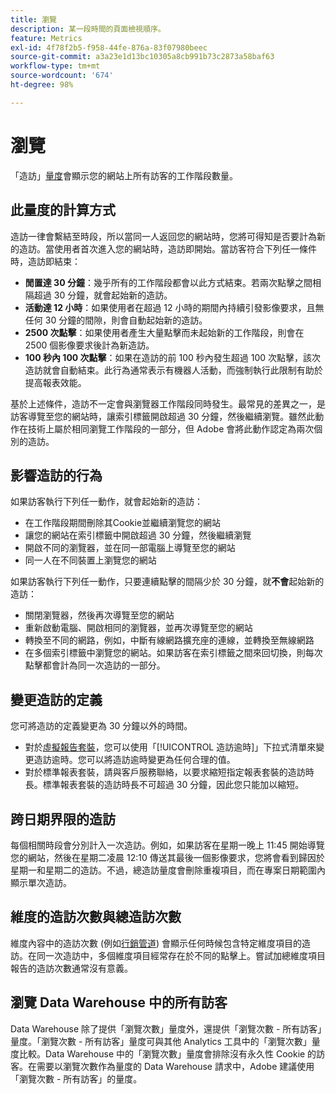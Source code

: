 ```yaml
---
title: 瀏覽
description: 某一段時間的頁面檢視順序。
feature: Metrics
exl-id: 4f78f2b5-f958-44fe-876a-83f07980beec
source-git-commit: a3a23e1d13bc10305a8cb991b73c2873a58baf63
workflow-type: tm+mt
source-wordcount: '674'
ht-degree: 98%

---
```


# 瀏覽

「造訪」[量度](overview.md)會顯示您的網站上所有訪客的工作階段數量。

## 此量度的計算方式

造訪一律會繫結至時段，所以當同一人返回您的網站時，您將可得知是否要計為新的造訪。當使用者首次進入您的網站時，造訪即開始。當訪客符合下列任一條件時，造訪即結束：

* **閒置達 30 分鐘**：幾乎所有的工作階段都會以此方式結束。若兩次點擊之間相隔超過 30 分鐘，就會起始新的造訪。
* **活動達 12 小時**：如果使用者在超過 12 小時的期間內持續引發影像要求，且無任何 30 分鐘的間隙，則會自動起始新的造訪。
* **2500 次點擊**：如果使用者產生大量點擊而未起始新的工作階段，則會在 2500 個影像要求後計為新造訪。
* **100 秒內 100 次點擊**：如果在造訪的前 100 秒內發生超過 100 次點擊，該次造訪就會自動結束。此行為通常表示有機器人活動，而強制執行此限制有助於提高報表效能。

基於上述條件，造訪不一定會與瀏覽器工作階段同時發生。最常見的差異之一，是訪客導覽至您的網站時，讓索引標籤開啟超過 30 分鐘，然後繼續瀏覽。雖然此動作在技術上屬於相同瀏覽工作階段的一部分，但 Adobe 會將此動作認定為兩次個別的造訪。

## 影響造訪的行為

如果訪客執行下列任一動作，就會起始新的造訪：

* 在工作階段期間刪除其Cookie並繼續瀏覽您的網站
* 讓您的網站在索引標籤中開啟超過 30 分鐘，然後繼續瀏覽
* 開啟不同的瀏覽器，並在同一部電腦上導覽至您的網站
* 同一人在不同裝置上瀏覽您的網站

如果訪客執行下列任一動作，只要連續點擊的間隔少於 30 分鐘，就&#x200B;**不會**&#x200B;起始新的造訪：

* 關閉瀏覽器，然後再次導覽至您的網站
* 重新啟動電腦、開啟相同的瀏覽器，並再次導覽至您的網站
* 轉換至不同的網路，例如，中斷有線網路擴充座的連線，並轉換至無線網路
* 在多個索引標籤中瀏覽您的網站。如果訪客在索引標籤之間來回切換，則每次點擊都會計為同一次造訪的一部分。

## 變更造訪的定義

您可將造訪的定義變更為 30 分鐘以外的時間。

* 對於[虛擬報告套裝](../vrs/vrs-about.md)，您可以使用「[!UICONTROL 造訪逾時]」下拉式清單來變更造訪逾時。您可以將造訪逾時變更為任何合理的值。
* 對於標準報表套裝，請與客戶服務聯絡，以要求縮短指定報表套裝的造訪時長。標準報表套裝的造訪時長不可超過 30 分鐘，因此您只能加以縮短。

## 跨日期界限的造訪

每個相關時段會分別計入一次造訪。例如，如果訪客在星期一晚上 11:45 開始導覽您的網站，然後在星期二凌晨 12:10 傳送其最後一個影像要求，您將會看到歸因於星期一和星期二的造訪。不過，總造訪量度會刪除重複項目，而在專案日期範圍內顯示單次造訪。

## 維度的造訪次數與總造訪次數

維度內容中的造訪次數 (例如[行銷管道](../dimensions/marketing-channel.md)) 會顯示任何時候包含特定維度項目的造訪。在同一次造訪中，多個維度項目經常存在於不同的點擊上。嘗試加總維度項目報告的造訪次數通常沒有意義。

## 瀏覽 Data Warehouse 中的所有訪客

Data Warehouse 除了提供「瀏覽次數」量度外，還提供「瀏覽次數 - 所有訪客」量度。「瀏覽次數 - 所有訪客」量度可與其他 Analytics 工具中的「瀏覽次數」量度比較。Data Warehouse 中的「瀏覽次數」量度會排除沒有永久性 Cookie 的訪客。在需要以瀏覽次數作為量度的 Data Warehouse 請求中，Adobe 建議使用「瀏覽次數 - 所有訪客」的量度。
